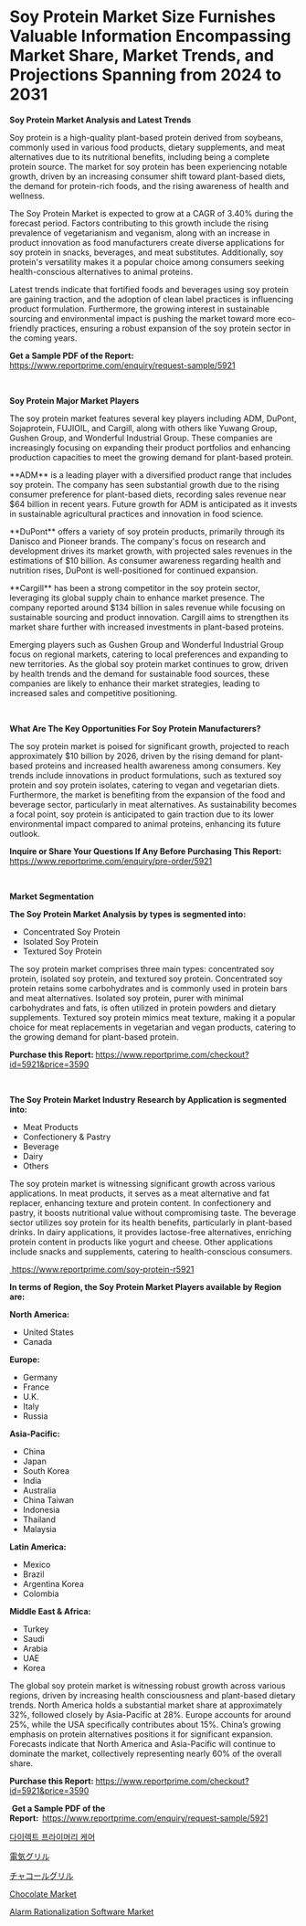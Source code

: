 <p><h1>Soy Protein Market Size Furnishes Valuable Information Encompassing Market Share, Market Trends, and Projections Spanning from 2024 to 2031</h1></p><p><strong>Soy Protein Market Analysis and Latest Trends</strong></p>
<p><p>Soy protein is a high-quality plant-based protein derived from soybeans, commonly used in various food products, dietary supplements, and meat alternatives due to its nutritional benefits, including being a complete protein source. The market for soy protein has been experiencing notable growth, driven by an increasing consumer shift toward plant-based diets, the demand for protein-rich foods, and the rising awareness of health and wellness.</p><p>The Soy Protein Market is expected to grow at a CAGR of 3.40% during the forecast period. Factors contributing to this growth include the rising prevalence of vegetarianism and veganism, along with an increase in product innovation as food manufacturers create diverse applications for soy protein in snacks, beverages, and meat substitutes. Additionally, soy protein's versatility makes it a popular choice among consumers seeking health-conscious alternatives to animal proteins. </p><p>Latest trends indicate that fortified foods and beverages using soy protein are gaining traction, and the adoption of clean label practices is influencing product formulation. Furthermore, the growing interest in sustainable sourcing and environmental impact is pushing the market toward more eco-friendly practices, ensuring a robust expansion of the soy protein sector in the coming years.</p></p>
<p><strong>Get a Sample PDF of the Report:&nbsp;</strong> <a href="https://www.reportprime.com/enquiry/request-sample/5921">https://www.reportprime.com/enquiry/request-sample/5921</a></p>
<p>&nbsp;</p>
<p><strong>Soy Protein Major Market Players</strong></p>
<p><p>The soy protein market features several key players including ADM, DuPont, Sojaprotein, FUJIOIL, and Cargill, along with others like Yuwang Group, Gushen Group, and Wonderful Industrial Group. These companies are increasingly focusing on expanding their product portfolios and enhancing production capacities to meet the growing demand for plant-based protein.</p><p>**ADM** is a leading player with a diversified product range that includes soy protein. The company has seen substantial growth due to the rising consumer preference for plant-based diets, recording sales revenue near $64 billion in recent years. Future growth for ADM is anticipated as it invests in sustainable agricultural practices and innovation in food science.</p><p>**DuPont** offers a variety of soy protein products, primarily through its Danisco and Pioneer brands. The company's focus on research and development drives its market growth, with projected sales revenues in the estimations of $10 billion. As consumer awareness regarding health and nutrition rises, DuPont is well-positioned for continued expansion.</p><p>**Cargill** has been a strong competitor in the soy protein sector, leveraging its global supply chain to enhance market presence. The company reported around $134 billion in sales revenue while focusing on sustainable sourcing and product innovation. Cargill aims to strengthen its market share further with increased investments in plant-based proteins.</p><p>Emerging players such as Gushen Group and Wonderful Industrial Group focus on regional markets, catering to local preferences and expanding to new territories. As the global soy protein market continues to grow, driven by health trends and the demand for sustainable food sources, these companies are likely to enhance their market strategies, leading to increased sales and competitive positioning.</p></p>
<p>&nbsp;</p>
<p><strong>What Are The Key Opportunities For Soy Protein Manufacturers?</strong></p>
<p><p>The soy protein market is poised for significant growth, projected to reach approximately $10 billion by 2026, driven by the rising demand for plant-based proteins and increased health awareness among consumers. Key trends include innovations in product formulations, such as textured soy protein and soy protein isolates, catering to vegan and vegetarian diets. Furthermore, the market is benefiting from the expansion of the food and beverage sector, particularly in meat alternatives. As sustainability becomes a focal point, soy protein is anticipated to gain traction due to its lower environmental impact compared to animal proteins, enhancing its future outlook.</p></p>
<p><strong>Inquire or Share Your Questions If Any Before Purchasing This Report:</strong> <a href="https://www.reportprime.com/enquiry/pre-order/5921">https://www.reportprime.com/enquiry/pre-order/5921</a></p>
<p>&nbsp;</p>
<p><strong>Market Segmentation</strong></p>
<p><strong>The Soy Protein Market Analysis by types is segmented into:</strong></p>
<p><ul><li>Concentrated Soy Protein</li><li>Isolated Soy Protein</li><li>Textured Soy Protein</li></ul></p>
<p><p>The soy protein market comprises three main types: concentrated soy protein, isolated soy protein, and textured soy protein. Concentrated soy protein retains some carbohydrates and is commonly used in protein bars and meat alternatives. Isolated soy protein, purer with minimal carbohydrates and fats, is often utilized in protein powders and dietary supplements. Textured soy protein mimics meat texture, making it a popular choice for meat replacements in vegetarian and vegan products, catering to the growing demand for plant-based protein.</p></p>
<p><strong>Purchase this Report:&nbsp;</strong><a href="https://www.reportprime.com/checkout?id=5921&price=3590">https://www.reportprime.com/checkout?id=5921&price=3590</a></p>
<p>&nbsp;</p>
<p><strong>The Soy Protein Market Industry Research by Application is segmented into:</strong></p>
<p><ul><li>Meat Products</li><li>Confectionery & Pastry</li><li>Beverage</li><li>Dairy</li><li>Others</li></ul></p>
<p><p>The soy protein market is witnessing significant growth across various applications. In meat products, it serves as a meat alternative and fat replacer, enhancing texture and protein content. In confectionery and pastry, it boosts nutritional value without compromising taste. The beverage sector utilizes soy protein for its health benefits, particularly in plant-based drinks. In dairy applications, it provides lactose-free alternatives, enriching protein content in products like yogurt and cheese. Other applications include snacks and supplements, catering to health-conscious consumers.</p></p>
<p><a href="https://www.reportprime.com/soy-protein-r5921">&nbsp;https://www.reportprime.com/soy-protein-r5921</a></p>
<p><strong>In terms of Region, the Soy Protein Market Players available by Region are:</strong></p>
<p>
    <p> <strong> North America: </strong>
        <ul>
            <li>United States</li>
            <li>Canada</li>
        </ul>
        </p> 
    <p> <strong> Europe: </strong>
        <ul>
            <li>Germany</li>
            <li>France</li>
            <li>U.K.</li>
            <li>Italy</li>
            <li>Russia</li>
        </ul>
        </p> 
    <p> <strong> Asia-Pacific: </strong>
        <ul>
            <li>China</li>
            <li>Japan</li>
            <li>South Korea</li>
            <li>India</li>
            <li>Australia</li>
            <li>China Taiwan</li>
            <li>Indonesia</li>
            <li>Thailand</li>
            <li>Malaysia</li>
        </ul>
        </p> 
    <p> <strong> Latin America: </strong>
        <ul>
            <li>Mexico</li>
            <li>Brazil</li>
            <li>Argentina Korea</li>
            <li>Colombia</li>
        </ul>
        </p> 
    <p> <strong> Middle East & Africa: </strong>
        <ul>
            <li>Turkey</li>
            <li>Saudi</li>
            <li>Arabia</li>
            <li>UAE</li>
            <li>Korea</li>
        </ul>
    </p>
    </p>
<p><p>The global soy protein market is witnessing robust growth across various regions, driven by increasing health consciousness and plant-based dietary trends. North America holds a substantial market share at approximately 32%, followed closely by Asia-Pacific at 28%. Europe accounts for around 25%, while the USA specifically contributes about 15%. China’s growing emphasis on protein alternatives positions it for significant expansion. Forecasts indicate that North America and Asia-Pacific will continue to dominate the market, collectively representing nearly 60% of the overall share.</p></p>
<p><strong>Purchase this Report: </strong><a href="https://www.reportprime.com/checkout?id=5921&price=3590">https://www.reportprime.com/checkout?id=5921&price=3590</a></p>
<p>&nbsp;<strong>Get a Sample PDF of the Report:&nbsp;&nbsp;</strong><a href="https://www.reportprime.com/enquiry/request-sample/5921">https://www.reportprime.com/enquiry/request-sample/5921</a></p>
<p><strong></strong></p>
<p><p><a href="https://medium.com/@rekhakhatun65/%EA%B8%80%EB%A1%9C%EB%B2%8C-%EC%A7%81%EC%A0%91-1%EC%B0%A8-%EC%A7%84%EB%A3%8C-%EC%8B%9C%EC%9E%A5-%EC%A0%9C%ED%92%88-%EC%9C%A0%ED%98%95-%EC%9D%91%EC%9A%A9-%ED%94%84%EB%A1%9C%EA%B7%B8%EB%9E%A8-%EC%A7%80%EC%97%AD-%EB%B0%8F-%EA%B8%B0%EC%97%85%EB%B3%84-%EC%82%B0%EC%97%85-%EC%84%B8%EB%B6%84%ED%99%94-%EC%A0%84%EB%A7%9D-%EC%8B%9C%EC%9E%A5-%ED%8F%89%EA%B0%80-%EA%B2%BD%EC%9F%81-%EC%83%81%ED%99%A9-%EB%8F%99%ED%96%A5-%EB%B0%8F-%EC%98%88%EC%B8%A1-2024-2031-71d572264b9c">다이렉트 프라이머리 케어</a></p><p><a href="https://medium.com/@qarpaiop35/%E6%9C%AA%E6%9D%A5%E3%81%AE%E9%9B%BB%E6%B0%97%E3%82%B0%E3%83%AA%E3%83%AB%E5%B8%82%E5%A0%B4%E3%81%AE%E5%8B%95%E5%90%91-%E6%96%B0%E8%88%88%E5%B8%82%E5%A0%B4%E3%81%AE%E3%83%88%E3%83%AC%E3%83%B3%E3%83%89%E3%81%A82031%E5%B9%B4%E3%81%BE%E3%81%A7%E3%81%AE%E4%BA%88%E6%B8%AC-c6292ec80a0c">電気グリル</a></p><p><a href="https://medium.com/@qarpaiop35/%E6%9C%A8%E7%82%AD%E7%84%BC%E3%81%8D%E3%82%B0%E3%83%AA%E3%83%AB%E5%B8%82%E5%A0%B4%E3%81%AE%E3%83%88%E3%83%AC%E3%83%B3%E3%83%89-%E5%B8%82%E5%A0%B4%E3%82%BB%E3%82%B0%E3%83%A1%E3%83%B3%E3%83%86%E3%83%BC%E3%82%B7%E3%83%A7%E3%83%B3%E3%81%AE%E8%A9%B3%E7%B4%B0%E3%81%AA%E7%A0%94%E7%A9%B6%E3%81%8A%E3%82%88%E3%81%B3%E6%96%B0%E8%88%88%E3%83%88%E3%83%AC%E3%83%B3%E3%83%89%E3%81%AE%E9%87%8D%E8%A6%81%E6%80%A7%E3%81%AE%E5%88%86%E6%9E%90-a49c61c457fd">チャコールグリル</a></p><p><a href="https://github.com/MarciaRunte/Market-Research-Report-List-1/blob/main/chocolate-market.md">Chocolate Market</a></p><p><a href="https://www.linkedin.com/pulse/exploring-alarm-rationalization-software-market-dynamics-phogc?trackingId=9KjMU6iwQ8mPPikr6WVTOg%3D%3D">Alarm Rationalization Software Market</a></p></p>